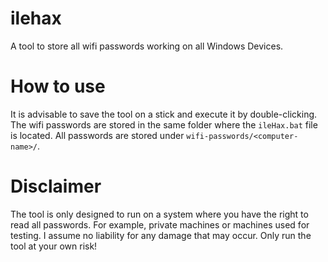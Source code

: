 # ilehax
A tool to store all wifi passwords working on all Windows Devices.

# How to use
It is advisable to save the tool on a stick and execute it by double-clicking. The wifi passwords are stored in the same folder where the `ileHax.bat` file is located. All passwords are stored under `wifi-passwords/<computer-name>/`.

# Disclaimer
The tool is only designed to run on a system where you have the right to read all passwords. For example, private machines or machines used for testing. I assume no liability for any damage that may occur. Only run the tool at your own risk!
